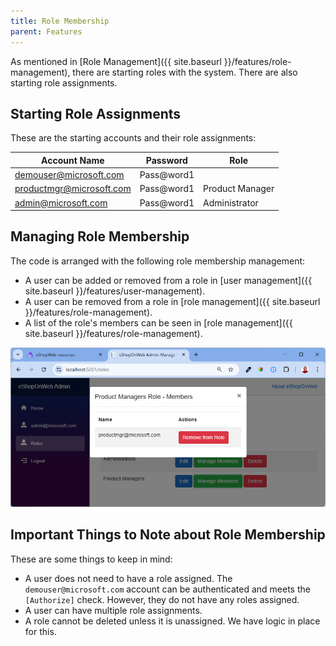 ```yaml
---
title: Role Membership
parent: Features
---
```


As mentioned in [Role Management]({{ site.baseurl }}/features/role-management), there are starting roles with the system. There are also starting role assignments.

## Starting Role Assignments

These are the starting accounts and their role assignments:

| Account Name | Password | Role |
|--------------|----------|------|
| demouser@microsoft.com | Pass@word1 | |
| productmgr@microsoft.com | Pass@word1 | Product Manager |
| admin@microsoft.com | Pass@word1 | Administrator |

## Managing Role Membership

The code is arranged with the following role membership management:

- A user can be added or removed from a role in [user management]({{ site.baseurl }}/features/user-management).
- A user can be removed from a role in [role management]({{ site.baseurl }}/features/role-management).
- A list of the role's members can be seen in [role management]({{ site.baseurl }}/features/role-management).

![Membership list for the Product Managers role](../assets/images/features/eShopOnWeb-manage-role-members-list.png)

## Important Things to Note about Role Membership

These are some things to keep in mind:

- A user does not need to have a role assigned. The `demouser@microsoft.com` account can be authenticated and meets the `[Authorize]` check. However, they do not have any roles assigned.
- A user can have multiple role assignments.
- A role cannot be deleted unless it is unassigned. We have logic in place for this.